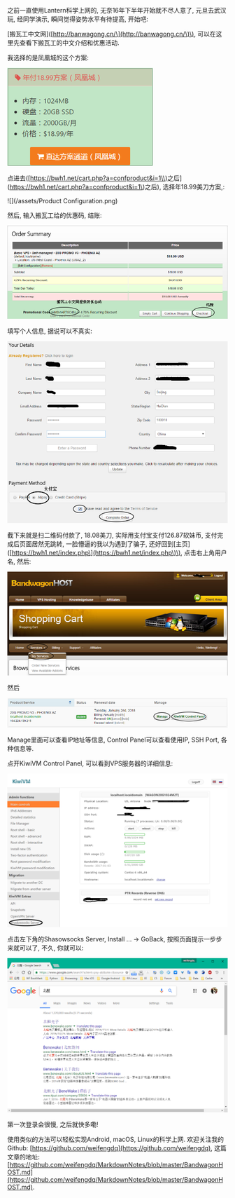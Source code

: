 之前一直使用Lantern科学上网的, 无奈16年下半年开始就不尽人意了, 元旦去武汉玩, 经同学演示, 瞬间觉得姿势水平有待提高, 开始吧:

\[搬瓦工中文网\]\([http://banwagong.cn/\](http://banwagong.cn/\)\), 可以在这里先查看下搬瓦工的中文介绍和优惠活动.

我选择的是凤凰城的这个方案:

![](/assets/凤凰城方案.png)

点进去\([https://bwh1.net/cart.php?a=confproduct&i=1\\)之后](https://bwh1.net/cart.php?a=confproduct&i=1\)之后\), 选择年18.99美刀方案,:

![](/assets/Product Configuration.png)

然后, 输入搬瓦工给的优惠码, 结账:

![](/assets/优惠码.png)

填写个人信息, 据说可以不真实:

![](/assets/信息.png)

截下来就是扫二维码付款了, 18.08美刀,  实际用支付宝支付126.87软妹币,  支付完成后页面居然无跳转, 一脸懵逼的我以为遇到了骗子, 还好回到\[主页\]\([https://bwh1.net/index.php\](https://bwh1.net/index.php\)\), 点击右上角用户名, 然后:

![](/assets/services.png)

然后

![](/assets/Product.png)

Manage里面可以查看IP地址等信息, Control Panel可以查看使用IP, SSH Port, 各种信息等.

点开KiwiVM Control Panel, 可以看到VPS服务器的详细信息:

![](/assets/ControlPanel.png)

点击左下角的Shasowsocks Server, Install ... -&gt; GoBack, 按照页面提示一步步来就可以了,  不久, 你就可以:

![](/assets/北醒.png)

第一次登录会很慢, 之后就快多嘞!

使用类似的方法可以轻松实现Android, macOS, Linux的科学上网. 欢迎关注我的Github: [https://github.com/weifengdq](https://github.com/weifengdq), 这篇文章的地址: [https://github.com/weifengdq/MarkdownNotes/blob/master/BandwagonHOST.md](https://github.com/weifengdq/MarkdownNotes/blob/master/BandwagonHOST.md).



































